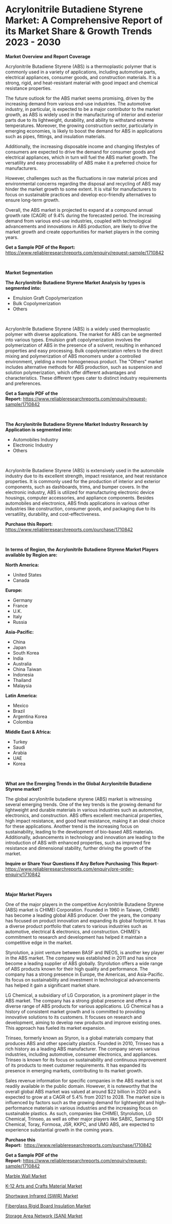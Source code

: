 <p><h1>Acrylonitrile Butadiene Styrene Market: A Comprehensive Report of its Market Share & Growth Trends 2023 - 2030</h1></p><p><strong>Market Overview and Report Coverage</strong></p>
<p><p>Acrylonitrile Butadiene Styrene (ABS) is a thermoplastic polymer that is commonly used in a variety of applications, including automotive parts, electrical appliances, consumer goods, and construction materials. It is a strong, rigid, and heat-resistant material with good impact and chemical resistance properties.</p><p>The future outlook for the ABS market seems promising, driven by the increasing demand from various end-use industries. The automotive industry, in particular, is expected to be a major contributor to the market growth, as ABS is widely used in the manufacturing of interior and exterior parts due to its lightweight, durability, and ability to withstand extreme temperatures. Moreover, the growing construction sector, particularly in emerging economies, is likely to boost the demand for ABS in applications such as pipes, fittings, and insulation materials.</p><p>Additionally, the increasing disposable income and changing lifestyles of consumers are expected to drive the demand for consumer goods and electrical appliances, which in turn will fuel the ABS market growth. The versatility and easy processability of ABS make it a preferred choice for manufacturers.</p><p>However, challenges such as the fluctuations in raw material prices and environmental concerns regarding the disposal and recycling of ABS may hinder the market growth to some extent. It is vital for manufacturers to focus on sustainable practices and develop eco-friendly alternatives to ensure long-term growth.</p><p>Overall, the ABS market is projected to expand at a compound annual growth rate (CAGR) of 9.4% during the forecasted period. The increasing demand from various end-use industries, coupled with technological advancements and innovations in ABS production, are likely to drive the market growth and create opportunities for market players in the coming years.</p></p>
<p><strong>Get a Sample PDF of the Report:</strong> <a href="https://www.reliableresearchreports.com/enquiry/request-sample/1710842">https://www.reliableresearchreports.com/enquiry/request-sample/1710842</a></p>
<p>&nbsp;</p>
<p><strong>Market Segmentation</strong></p>
<p><strong>The Acrylonitrile Butadiene Styrene Market Analysis by types is segmented into:</strong></p>
<p><ul><li>Emulsion Graft Copolymerization</li><li>Bulk Copolymerization</li><li>Others</li></ul></p>
<p>&nbsp;</p>
<p><p>Acrylonitrile Butadiene Styrene (ABS) is a widely used thermoplastic polymer with diverse applications. The market for ABS can be segmented into various types. Emulsion graft copolymerization involves the polymerization of ABS in the presence of a solvent, resulting in enhanced properties and easy processing. Bulk copolymerization refers to the direct mixing and polymerization of ABS monomers under a controlled environment, yielding a more homogeneous product. The "Others" market includes alternative methods for ABS production, such as suspension and solution polymerization, which offer different advantages and characteristics. These different types cater to distinct industry requirements and preferences.</p></p>
<p><strong>Get a Sample PDF of the Report:</strong>&nbsp;<a href="https://www.reliableresearchreports.com/enquiry/request-sample/1710842">https://www.reliableresearchreports.com/enquiry/request-sample/1710842</a></p>
<p>&nbsp;</p>
<p><strong>The Acrylonitrile Butadiene Styrene Market Industry Research by Application is segmented into:</strong></p>
<p><ul><li>Automobiles Industry</li><li>Electronic Industry</li><li>Others</li></ul></p>
<p>&nbsp;</p>
<p><p>Acrylonitrile Butadiene Styrene (ABS) is extensively used in the automobile industry due to its excellent strength, impact resistance, and heat resistance properties. It is commonly used for the production of interior and exterior components, such as dashboards, trims, and bumper covers. In the electronic industry, ABS is utilized for manufacturing electronic device housings, computer accessories, and appliance components. Besides automobiles and electronics, ABS finds applications in various other industries like construction, consumer goods, and packaging due to its versatility, durability, and cost-effectiveness.</p></p>
<p><strong>Purchase this Report:</strong>&nbsp; <a href="https://www.reliableresearchreports.com/purchase/1710842">https://www.reliableresearchreports.com/purchase/1710842</a></p>
<p>&nbsp;</p>
<p><strong>In terms of Region, the Acrylonitrile Butadiene Styrene Market Players available by Region are:</strong></p>
<p>
    <p> <strong> North America: </strong>
        <ul>
            <li>United States</li>
            <li>Canada</li>
        </ul>
        </p> 
    <p> <strong> Europe: </strong>
        <ul>
            <li>Germany</li>
            <li>France</li>
            <li>U.K.</li>
            <li>Italy</li>
            <li>Russia</li>
        </ul>
        </p> 
    <p> <strong> Asia-Pacific: </strong>
        <ul>
            <li>China</li>
            <li>Japan</li>
            <li>South Korea</li>
            <li>India</li>
            <li>Australia</li>
            <li>China Taiwan</li>
            <li>Indonesia</li>
            <li>Thailand</li>
            <li>Malaysia</li>
        </ul>
        </p> 
    <p> <strong> Latin America: </strong>
        <ul>
            <li>Mexico</li>
            <li>Brazil</li>
            <li>Argentina Korea</li>
            <li>Colombia</li>
        </ul>
        </p> 
    <p> <strong> Middle East & Africa: </strong>
        <ul>
            <li>Turkey</li>
            <li>Saudi</li>
            <li>Arabia</li>
            <li>UAE</li>
            <li>Korea</li>
        </ul>
    </p>
    </p>
<p>&nbsp;</p>
<p><strong>What are the Emerging Trends in the Global Acrylonitrile Butadiene Styrene market?</strong></p>
<p><p>The global acrylonitrile butadiene styrene (ABS) market is witnessing several emerging trends. One of the key trends is the growing demand for lightweight and durable materials in various industries such as automotive, electronics, and construction. ABS offers excellent mechanical properties, high impact resistance, and good heat resistance, making it an ideal choice for these applications. Another trend is the increasing focus on sustainability, leading to the development of bio-based ABS materials. Additionally, advancements in technology and innovation are leading to the introduction of ABS with enhanced properties, such as improved fire resistance and dimensional stability, further driving the growth of the market.</p></p>
<p><strong>Inquire or Share Your Questions If Any Before Purchasing This Report</strong>- <a href="https://www.reliableresearchreports.com/enquiry/pre-order-enquiry/1710842">https://www.reliableresearchreports.com/enquiry/pre-order-enquiry/1710842</a></p>
<p>&nbsp;</p>
<p><strong>Major Market Players</strong></p>
<p><p>One of the major players in the competitive Acrylonitrile Butadiene Styrene (ABS) market is CHIMEI Corporation. Founded in 1960 in Taiwan, CHIMEI has become a leading global ABS producer. Over the years, the company has focused on product innovation and expanding its global footprint. It has a diverse product portfolio that caters to various industries such as automotive, electrical & electronics, and construction. CHIMEI's commitment to research and development has helped it maintain a competitive edge in the market.</p><p>Styrolution, a joint venture between BASF and INEOS, is another key player in the ABS market. The company was established in 2011 and has since become a leading supplier of ABS globally. Styrolution offers a wide range of ABS products known for their high quality and performance. The company has a strong presence in Europe, the Americas, and Asia-Pacific. Its focus on sustainability and investment in technological advancements has helped it gain a significant market share.</p><p>LG Chemical, a subsidiary of LG Corporation, is a prominent player in the ABS market. The company has a strong global presence and offers a diverse range of ABS products for various applications. LG Chemical has a history of consistent market growth and is committed to providing innovative solutions to its customers. It focuses on research and development, aiming to develop new products and improve existing ones. This approach has fueled its market expansion.</p><p>Trinseo, formerly known as Styron, is a global materials company that produces ABS and other specialty plastics. Founded in 2010, Trinseo has a rich history as a leading ABS manufacturer. The company serves various industries, including automotive, consumer electronics, and appliances. Trinseo is known for its focus on sustainability and continuous improvement of its products to meet customer requirements. It has expanded its presence in emerging markets, contributing to its market growth.</p><p>Sales revenue information for specific companies in the ABS market is not readily available in the public domain. However, it is noteworthy that the overall global ABS market was valued at around $22 billion in 2020 and is expected to grow at a CAGR of 5.4% from 2021 to 2028. The market size is influenced by factors such as the growing demand for lightweight and high-performance materials in various industries and the increasing focus on sustainable plastics. As such, companies like CHIMEI, Styrolution, LG Chemical, Trinseo, as well as other major players like SABIC, Samsung SDI Chemical, Toray, Formosa, JSR, KKPC, and UMG ABS, are expected to experience substantial growth in the coming years.</p></p>
<p><strong>Purchase this Report:</strong>&nbsp;&nbsp;<a href="https://www.reliableresearchreports.com/purchase/1710842">https://www.reliableresearchreports.com/purchase/1710842</a></p>
<p></p>
<p><strong>Get a Sample PDF of the Report:</strong>&nbsp;<a href="https://www.reliableresearchreports.com/enquiry/request-sample/1710842">https://www.reliableresearchreports.com/enquiry/request-sample/1710842</a></p>
<p><p><a href="https://github.com/luckyshygirl/Market-Research-Report-List-1/blob/main/marble-wall-market.md">Marble Wall Market</a></p><p><a href="https://medium.com/@saigemarvin1946/decoding-k-12-arts-and-crafts-material-market-metrics-market-share-trends-and-growth-patterns-588d01ec876b">K-12 Arts and Crafts Material Market</a></p><p><a href="https://medium.com/@melt.scale.beast/shortwave-infrared-swir-market-size-cagr-trends-2024-2030-65c2c34ddae8">Shortwave Infrared (SWIR) Market</a></p><p><a href="https://github.com/gdfhhhj/Market-Research-Report-List-1/blob/main/fiberglass-rigid-board-insulation-market.md">Fiberglass Rigid Board Insulation Market</a></p><p><a href="https://medium.com/@henrywheeler53/storage-area-network-san-market-trends-and-market-analysis-forecasted-for-period-2023-2030-eb254ce4ed3d">Storage Area Network (SAN) Market</a></p></p>